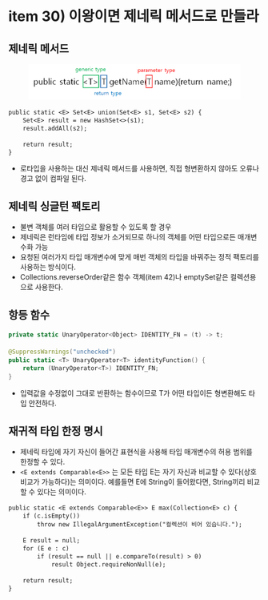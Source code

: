 # item 30) 이왕이면 제네릭 메서드로 만들라

## **제네릭 메서드**

<figure><img src="../../../.gitbook/assets/image (41).png" alt=""><figcaption></figcaption></figure>

```tsx
public static <E> Set<E> union(Set<E> s1, Set<E> s2) {
    Set<E> result = new HashSet<>(s1);
    result.addAll(s2);

    return result;
}
```

* 로타입을 사용하는 대신 제네릭 메서드를 사용하면, 직접 형변환하지 않아도 오류나 경고 없이 컴파일 된다.

## **제네릭 싱글턴 팩토리**

* 불변 객체를 여러 타입으로 활용할 수 있도록 할 경우
* 제네릭은 런타임에 타입 정보가 소거되므로 하나의 객체를 어떤 타입으로든 매개변수화 가능
* 요청된 여러가지 타입 매개변수에 맞게 매번 객체의 타입을 바꿔주는 정적 팩토리를 사용하는 방식이다.
* Collections.reverseOrder같은 함수 객체(item 42)나 emptySet같은 컬렉션용으로 사용한다.

## **항등 함수**

```swift
private static UnaryOperator<Object> IDENTITY_FN = (t) -> t;

@SuppressWarnings("unchecked")
public static <T> UnaryOperator<T> identityFunction() {
    return (UnaryOperator<T>) IDENTITY_FN;
}
```

* 입력값을 수정없이 그대로 반환하는 함수이므로 T가 어떤 타입이든 형변환해도 타입 안전하다.

## **재귀적 타입 한정 명시**

* 제네릭 타입에 자기 자신이 들어간 표현식을 사용해 타입 매개변수의 허용 범위를 한정할 수 있다.
* `<E extends Comparable<E>>` 는 모든 타입 E는 자기 자신과 비교할 수 있다(상호 비교가 가능하다)는 의미이다. 예를들면 E에 String이 들어왔다면, String끼리 비교할 수 있다는 의미이다.

```tsx
public static <E extends Comparable<E>> E max(Collection<E> c) {
    if (c.isEmpty())
        throw new IllegalArgumentException("컬렉션이 비어 있습니다.");

    E result = null;
    for (E e : c)
        if (result == null || e.compareTo(result) > 0)
            result Object.requireNonNull(e);

    return result;
}
```
